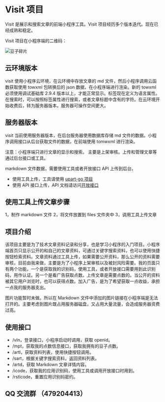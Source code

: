 # Visit 项目

Visit 是展示和搜索文章的前端小程序工具。Visit 项目经历多个版本迭代。现在已经成熟和稳定。

Visit 项目在小程序端的二维码：

![豆子碎片](https://www.91demo.top/visit.webp#pic_center)

## 云环境版本

visit 使用小程序云环境，在云环境中存放文章的 md 文件，然后小程序调用云函数获取使用 towxml 包转换后的 json 数据，在小程序端进行渲染。新的 towxml 必须使用调试基础库 2.9.4 版本以上，才能正常显示。标签现在定义为语言属性。在搜索时，可以按照标签属性进行搜索，或者文章标题中含有的字符。在云环境开始收费后，转为服务器版本。服务器可操作空间更大。

## 服务器版本

visit 当前使用服务器版本，在后台服务器使用数据库存储 md 文件的数据。小程序调用接口从后台获取文件的数据，在前端使用 tomwxml 进行渲染。

注意：小程序端只进行文章的显示和搜索。 主要是上架审核。上传和管理文章等通过后台接口或工具。

markdown 文件数据，需要使用工具或者开放接口 API 上传到后台。

- 使用工具上传，工具请使用 [upart-go 项目](https://gitee.com/littletow/upart-go)
- 使用 API 接口上传，API 文档请访问[开放接口](https://www.91demo.top)

## 使用工具上传文章步骤

1，制作 markdown 文件
2，将文件放置到 files 文件夹中
3，调用工具上传文章

## 项目介绍

该项目主要是为了技术文章资料记录和分享，也是学习小程序的入门项目。小程序端首页只显示公开的和自己的文章资料，可通过关键字搜索资料，也可以使用快捷按钮检索资料。文章资料通过工具上传，如果需要公开资料，那么公开的资料需要审核，目前由我来做，主要是为了小程序上架审核以及被封风险需要。我的页面只有两个功能，一个是获取我的识别码，使用工具，或者开放接口需要用到此识别码，用作认证。另一个是看广告获取点数。上传文章是需要点数的。当公开的资料被其它用户浏览时，也可以获得点数。加入广告，是为了希望获取一点收益，承担一点我的服务器支出。

图片功能暂时未做。所以在 Markdown 文件中添加的图片链接在小程序端是无法打开的。主要考虑到图片既占用服务器磁盘，又占用大量流量，会造成服务器资费过高。

## 使用接口

- /vln，登录接口，小程序启动时调用，获取 openid。
- /mpt，获取我的点数信息接口，获取我拥有的豆子点数。
- /artl，获取资料列表，使用快捷按钮调用。
- /sart，根据关键字搜索资料，返回资料列表。
- /artd，获取 Markdown 文章详情内容。
- /icode，获取我的应用识别码，使用工具或调用开放接口时用到。
- /rsticode，重置应用识别码密约。

## QQ 交流群 （479204413）
